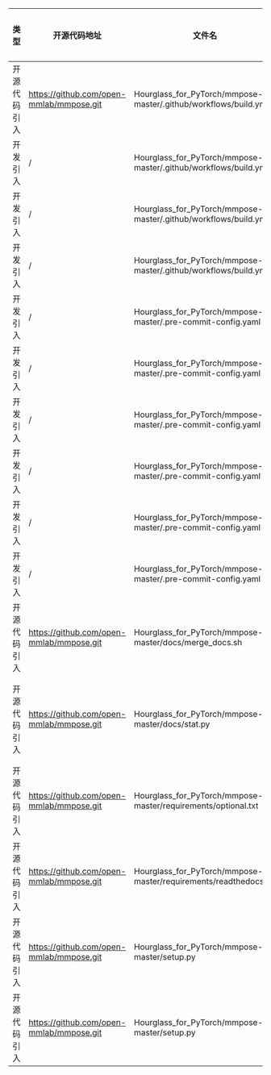 | 类型     | 开源代码地址                                   | 文件名                                                              | 公网IP地址/公网URL地址/域名/邮箱地址                                                                         | 用途说明    |
|--------|------------------------------------------|------------------------------------------------------------------|------------------------------------------------------------------------------------------------|---------|
| 开源代码引入 | https://github.com/open-mmlab/mmpose.git | Hourglass_for_PyTorch/mmpose-master/.github/workflows/build.yml  | https://download.pytorch.org/whl/torch_stable.html                                             | 下载依赖    |
| 开发引入   | /                                        | Hourglass_for_PyTorch/mmpose-master/.github/workflows/build.yml  | https://download.openmmlab.com/mmcv/dist/index.html                                            | 下载依赖    |
| 开发引入   | /                                        | Hourglass_for_PyTorch/mmpose-master/.github/workflows/build.yml  | http://developer.download.nvidia.com/compute/cuda/repos/${UBUNTU_VERSION}/x86_64/${INSTALLER}  | 下载依赖    |
| 开发引入   | /                                        | Hourglass_for_PyTorch/mmpose-master/.github/workflows/build.yml  | https://developer.download.nvidia.com/compute/cuda/repos/${UBUNTU_VERSION}/x86_64/7fa2af80.pub | 下载密钥    |
| 开发引入   | /                                        | Hourglass_for_PyTorch/mmpose-master/.pre-commit-config.yaml      | https://gitlab.com/pycqa/flake8.git                                                            | 源码地址    |
| 开发引入   | /                                        | Hourglass_for_PyTorch/mmpose-master/.pre-commit-config.yaml      | https://github.com/asottile/seed-isort-config                                                  | 源码地址    |
| 开发引入   | /                                        | Hourglass_for_PyTorch/mmpose-master/.pre-commit-config.yaml      | https://github.com/timothycrosley/isort                                                        | 源码地址    |
| 开发引入   | /                                        | Hourglass_for_PyTorch/mmpose-master/.pre-commit-config.yaml      | https://github.com/pre-commit/mirrors-yapf                                                     | 源码地址    |
| 开发引入   | /                                        | Hourglass_for_PyTorch/mmpose-master/.pre-commit-config.yaml      | https://github.com/pre-commit/pre-commit-hooks                                                 | 源码地址    |
| 开发引入   | /                                        | Hourglass_for_PyTorch/mmpose-master/.pre-commit-config.yaml      | https://github.com/myint/docformatter                                                          | 源码地址    |
| 开源代码引入 | https://github.com/open-mmlab/mmpose.git | Hourglass_for_PyTorch/mmpose-master/docs/merge_docs.sh           | https://github.com/open-mmlab/mmpose/tree/master/                                              | 源码地址    |
| 开源代码引入 | https://github.com/open-mmlab/mmpose.git | Hourglass_for_PyTorch/mmpose-master/docs/stat.py                 | https://download.*\.pth                                                                        | 下载预训练模型 |
| 开源代码引入 | https://github.com/open-mmlab/mmpose.git | Hourglass_for_PyTorch/mmpose-master/requirements/optional.txt    | https://github.com/svenkreiss/poseval.git                                                      | 源码地址    |
| 开源代码引入 | https://github.com/open-mmlab/mmpose.git | Hourglass_for_PyTorch/mmpose-master/requirements/readthedocs.txt | https://github.com/svenkreiss/poseval.git                                                      | 源码地址    |
| 开源代码引入 | https://github.com/open-mmlab/mmpose.git | Hourglass_for_PyTorch/mmpose-master/setup.py                     | openmmlab@gmail.com                                                                            | 邮箱      |
| 开源代码引入 | https://github.com/open-mmlab/mmpose.git | Hourglass_for_PyTorch/mmpose-master/setup.py                     | https://github.com/open-mmlab/mmpose                                                           | 源码地址    |